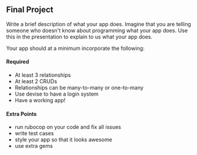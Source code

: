## Final Project

Write a brief description of what your app does.
Imagine that you are telling someone who doesn't
know about programming what your app does. Use this
in the presentation to explain to us what your app does.

Your app should at a minimum incorporate the following:

#### Required
- At least 3 relationships
- At least 2 CRUDs
- Relationships can be many-to-many or one-to-many
- Use devise to have a login system
- Have a working app!

#### Extra Points
- run rubocop on your code and fix all issues
- write test cases
- style your app so that it looks awesome
- use extra gems